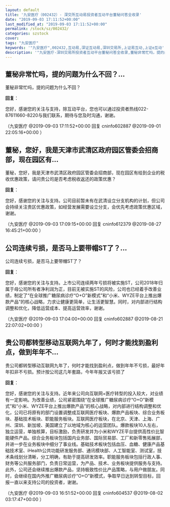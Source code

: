 ```yaml
---
layout: default
title: '九安医疗（002432）- 深交所互动易投资者互动平台董秘问答全收录'
date: "2019-09-03 17:11:52+00:00"
last_modified_at: "2019-09-03 17:11:52+00:00"
permalink: /stock/sz/002432/
categories: szstock
cover: 
tags: "九安医疗"
keywords: '"九安医疗",002432,互动易,深证互动易,深圳交易所,上证易互动,上证e互动'
description: '"九安医疗-深圳交易所投资者互动平台董秘问答全收录,董秘非常忙吗，提的问题为什么不回？"'
---
```


## 董秘非常忙吗，提的问题为什么不回？...

董秘非常忙吗，提的问题为什么不回？

**回复**：

您好，感谢您的关注与支持，除互动平台，您也可以通过投资者热线022-87611660-8220与我们联系，期待与您及时沟通，谢谢。 

（九安医疗  @2019-09-03 17:11:52+00:00 回复 cninfo602887  @2019-09-01 22:05:16+00:00 ）

## 董秘，您好，我是天津市武清区政府园区管委会招商部，现在园区有...

董秘，您好，我是天津市武清区政府园区管委会招商部，现在园区有给到企业的税收优惠政策，请问贵公司是否考虑税收返还的政策优惠？

**回复**：

您好，感谢您的关注与支持。公司目前暂未有在武清设立分支机构的计划，但公司会持续关注贵区优惠政策，如经营发展需要设立分支，会优先考虑政策优惠区域，谢谢。 

（九安医疗  @2019-09-03 17:09:15+00:00 回复 cninfo612379  @2019-08-27 16:45:21+00:00 ）

## 公司连续亏损，是否马上要带帽ST了？...

公司连续亏损，是否马上要带帽ST了？

**回复**：

您好，感谢您的关注与支持。上市公司连续两年亏损将被实施ST，公司2018年归属于母公司所有者净利润为正，目前无被实施ST的风险，公司也已经着手改善业绩，制定了“在全球推广糖尿病诊疗“O+O”新模式”和“小米、WYZE平台上推出爆款产品”的核心战略，力求让健康更简单，让生活更智慧。同时，对内部进行结构调整和优化，降低运营成本、提高运营效率，谢谢。 

（九安医疗  @2019-09-03 17:04:00+00:00 回复 cninfo602887  @2019-08-21 22:07:02+00:00 ）

## 贵公司都转型移动互联网九年了，何时才能找到盈利点，做到年年不...

贵公司都转型移动互联网九年了，何时才能找到盈利点，做到年年不亏损，最好年年扣非不亏损。预计按公司这几年套路，今年年报又该亏损了

**回复**：

您好，感谢您的关注与支持。近年来公司向互联网+医疗转型的投入较大，对业绩有一定影响。为改善业绩，公司紧密围绕“在全球推广糖尿病诊疗“O+O”新模式”和“小米、WYZE平台上推出爆款产品”的核心战略，对内部进行结构调整和优化，公司已将原有的部门设置调整成互联网医疗板块、爆款产品板块、综合业务板块、基础技术板块、职能服务板块。互联网医疗板块，在北京、天津、上海、广州、深圳、新加坡、美国建立了以地域为核心的运营团队。爆款板块10人左右，独立运营，单独核算，目标激励，负责研发并为小米和WYZE平台提供高性价比智能硬件产品。综合业务板块包括国内业务部、国际贸易部、工厂和新零售拓展部，并进一步在业务板块中细分了事业线。基础技术板块包括血压、血糖、健康产品基础技术室、iHealth公共功能研发服务部、通讯模块部、人工智能室、测试室，技术条线划分清晰，分工明确，有助于提高研发效率。职能服务板块包括行政人事、财务等公共服务部门，负责日常运营，为产品、技术、业务板块提供服务与支持。此外，公司还会继续推出爆款产品，坚持极致性价比产品策略，与用户做朋友。同时，会继续在国内外推广糖尿病诊疗“O+O”新模式，争取早日达到转型目标，回报一直以来支持公司的投资者，谢谢。 

（九安医疗  @2019-09-03 16:51:52+00:00 回复 cninfo604537  @2019-08-02 03:17:47+00:00 ）

